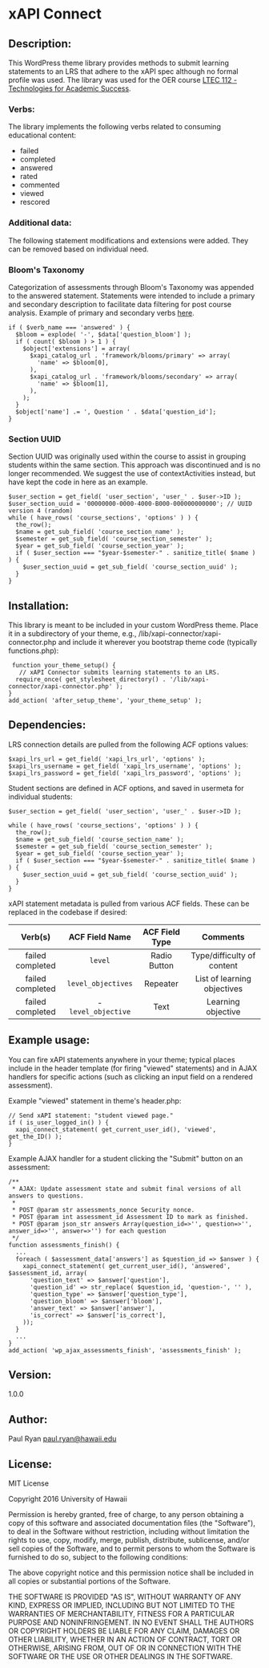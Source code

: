 # xAPI Connect

## Description:

This WordPress theme library provides methods to submit learning statements to an LRS that adhere to the xAPI spec although no formal profile was used. The library was used for the OER course [LTEC 112 - Technologies for Academic Success](https://dcdc.coe.hawaii.edu/ltec/112/welcome/). 

### Verbs:
The library implements the following verbs related to consuming educational content:

* failed
* completed
* answered
* rated
* commented
* viewed
* rescored

### Additional data:
The following statement modifications and extensions were added. They can be removed based on individual need.

### Bloom's Taxonomy
Categorization of assessments through Bloom's Taxonomy was appended to the answered statement. Statements were intended to include a primary and secondary description to facilitate data filtering for post course analysis. Example of primary and secondary verbs [here](http://www.celt.iastate.edu/teaching/effective-teaching-practices/revised-blooms-taxonomy).

```
if ( $verb_name === 'answered' ) {
  $bloom = explode( '-', $data['question_bloom'] );
  if ( count( $bloom ) > 1 ) {
    $object['extensions'] = array(
      $xapi_catalog_url . 'framework/blooms/primary' => array(
        'name' => $bloom[0],
      ),
      $xapi_catalog_url . 'framework/blooms/secondary' => array(
        'name' => $bloom[1],
      ),
    );
  }
  $object['name'] .= ', Question ' . $data['question_id'];
}
```

### Section UUID
Section UUID was originally used within the course to assist in grouping students within the same section. This approach was discontinued and is no longer recommended. We suggest the use of contextActivities instead, but have kept the code in here as an example.

```
$user_section = get_field( 'user_section', 'user_' . $user->ID );
$user_section_uuid = '00000000-0000-4000-B000-000000000000'; // UUID  version 4 (random)
while ( have_rows( 'course_sections', 'options' ) ) {
  the_row();
  $name = get_sub_field( 'course_section_name' );
  $semester = get_sub_field( 'course_section_semester' );
  $year = get_sub_field( 'course_section_year' );
  if ( $user_section === "$year-$semester-" . sanitize_title( $name ) ) {
    $user_section_uuid = get_sub_field( 'course_section_uuid' );
  }
}
```

## Installation:

This library is meant to be included in your custom WordPress theme. Place it in a subdirectory of your theme, e.g., /lib/xapi-connector/xapi-connector.php and include it wherever you bootstrap theme code (typically functions.php):

```
 function your_theme_setup() {
   // xAPI Connector submits learning statements to an LRS.
  require_once( get_stylesheet_directory() . '/lib/xapi-connector/xapi-connector.php' );
}
add_action( 'after_setup_theme', 'your_theme_setup' );
```

## Dependencies:

LRS connection details are pulled from the following ACF options values:

```
$xapi_lrs_url = get_field( 'xapi_lrs_url', 'options' );
$xapi_lrs_username = get_field( 'xapi_lrs_username', 'options' );
$xapi_lrs_password = get_field( 'xapi_lrs_password', 'options' );
```

Student sections are defined in ACF options, and saved in usermeta for individual students:

```
$user_section = get_field( 'user_section', 'user_' . $user->ID );
```

```
while ( have_rows( 'course_sections', 'options' ) ) {
  the_row();
  $name = get_sub_field( 'course_section_name' );
  $semester = get_sub_field( 'course_section_semester' );
  $year = get_sub_field( 'course_section_year' );
  if ( $user_section === "$year-$semester-" . sanitize_title( $name ) ) {
    $user_section_uuid = get_sub_field( 'course_section_uuid' );
  }
}
```

xAPI statement metadata is pulled from various ACF fields. These can be replaced in the codebase if desired:

**Verb(s)**| ACF Field Name| ACF Field Type| Comments
:-----:|:-----:|:-----:|:-----:
failed completed| `level`| Radio Button| Type/difficulty of content
failed completed| `level_objectives`| Repeater| List of learning objectives
failed completed| -`level_objective`| Text| Learning objective

## Example usage:

You can fire xAPI statements anywhere in your theme; typical places include in the header template (for firing "viewed" statements) and in AJAX handlers for specific actions (such as clicking an input field on a rendered assessment).

Example "viewed" statement in theme's header.php:

```
// Send xAPI statement: "student viewed page."
if ( is_user_logged_in() ) {
  xapi_connect_statement( get_current_user_id(), 'viewed', get_the_ID() );
}
```

Example AJAX handler for a student clicking the "Submit" button on an assessment:

```
/**
 * AJAX: Update assessment state and submit final versions of all answers to questions.
 *
 * POST @param str assessments_nonce Security nonce.
 * POST @param int assessment_id Assessment ID to mark as finished.
 * POST @param json_str answers Array(question_id=>'', question=>'', answer_id=>'', answer=>'') for each question
 */
function assessments_finish() {
  ...
  foreach ( $assessment_data['answers'] as $question_id => $answer ) {
    xapi_connect_statement( get_current_user_id(), 'answered', $assessment_id, array(
      'question_text' => $answer['question'],
      'question_id' => str_replace( $question_id, 'question-', '' ),
      'question_type' => $answer['question_type'],
      'question_bloom' => $answer['bloom'],
      'answer_text' => $answer['answer'],
      'is_correct' => $answer['is_correct'],
    ));
  }
  ...
}
add_action( 'wp_ajax_assessments_finish', 'assessments_finish' );
```

## Version:

1.0.0

## Author:

Paul Ryan <paul.ryan@hawaii.edu>

## License:

MIT License

Copyright 2016 University of Hawaii

Permission is hereby granted, free of charge, to any person obtaining a copy of this software and associated documentation files (the "Software"), to deal in the Software without restriction, including without limitation the rights to use, copy, modify, merge, publish, distribute, sublicense, and/or sell copies of the Software, and to permit persons to whom the Software is furnished to do so, subject to the following conditions:

The above copyright notice and this permission notice shall be included in all copies or substantial portions of the Software.

THE SOFTWARE IS PROVIDED "AS IS", WITHOUT WARRANTY OF ANY KIND, EXPRESS OR IMPLIED, INCLUDING BUT NOT LIMITED TO THE WARRANTIES OF MERCHANTABILITY, FITNESS FOR A PARTICULAR PURPOSE AND NONINFRINGEMENT. IN NO EVENT SHALL THE AUTHORS OR COPYRIGHT HOLDERS BE LIABLE FOR ANY CLAIM, DAMAGES OR OTHER LIABILITY, WHETHER IN AN ACTION OF CONTRACT, TORT OR OTHERWISE, ARISING FROM, OUT OF OR IN CONNECTION WITH THE SOFTWARE OR THE USE OR OTHER DEALINGS IN THE SOFTWARE.
